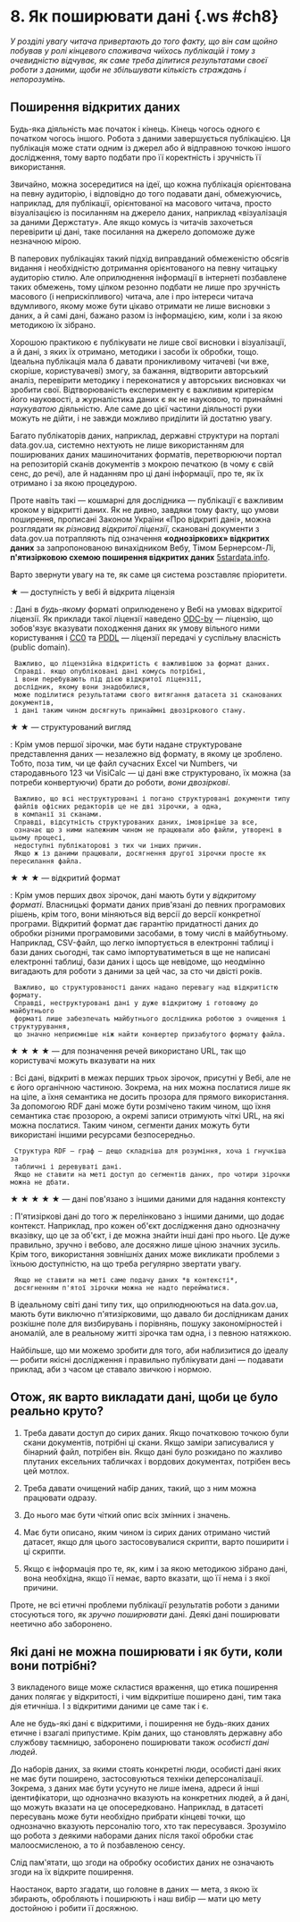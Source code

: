 
# 8. Як поширювати дані {.ws #ch8}
*У розділі увагу читача привертають до того факту,
що він сам щойно побував у ролі кінцевого споживача чиїхось публікацій
і тому з очевидністю відчуває,
як саме треба ділитися результатами своєї роботи з даними,
щоби не збільшувати кількість страждань і непорозумінь.*

## Поширення відкритих даних

Будь-яка діяльність має початок і кінець.
Кінець чогось одного є початком чогось іншого.
Робота з даними завершується публікацією.
Ця публікація може стати одним із джерел або й відправною точкою іншого дослідження,
тому варто подбати про її коректність і зручність її використання.

Звичайно, можна зосередитися на ідеї,
що кожна публікація орієнтована на певну аудиторію,
і відповідно до того подавати дані,
обмежуючись, наприклад, для публікації,
орієнтованої на масового читача,
просто візуалізацією із посиланням на джерело даних,
наприклад «візуалізація за даними Держстату».
Але якщо комусь із читачів захочеться перевірити ці дані,
таке посилання на джерело допоможе дуже незначною мірою.

В паперових публікаціях такий підхід виправданий обмеженістю обсягів видання
і необхідністю дотримання орієнтованого на певну читацьку аудиторію стилю.
Але оприлюднення інформації в інтернеті позбавлене таких обмежень,
тому цілком резонно подбати не лише про зручність масового (і неприскіпливого)
читача, але і про інтереси читача вдумливого, 
якому може бути цікаво отримати не лише висновки з даних,
а й самі дані, бажано разом із інформацією,
ким, коли і за якою методикою їх зібрано.

Хорошою практикою є публікувати не лише свої висновки і візуалізації,
а й дані, з яких їх отримано, методики і засоби їх обробки, тощо.
Ідеальна публікація мала б давати проникливому читачеві
(чи вже, скоріше, користувачеві)
змогу, за бажання, відтворити авторський аналіз,
перевірити методику і переконатися у авторських висновках
чи зробити свої.
Відтворюваність експерименту є важливим критерієм його науковості,
а журналістика даних є як не науковою, то принаймні *наукуватою* діяльністю.
Але саме до цієї частини діяльності руки можуть не дійти,
і не завжди можливо приділити їй достатню увагу.

Багато публікаторів даних, наприклад, державні структури
на порталі data.gov.ua, системно нехтують не лише 
використанням для поширюваних даних машиночитаних форматів,
перетворюючи портал на репозиторій сканів документів з мокрою печаткою
(в чому є свій сенс, до речі), але й наданням про ці дані
інформації, про те, як їх отримано і за якою процедурою.

Проте навіть такі — кошмарні для дослідника —
публікації є важливим кроком у відкритті даних.
Як не дивно,
завдяки тому факту, що умови поширення,
прописані Законом України «Про відкриті дані»,
можна розглядати як *різновид відкритої ліцензії*,
скановані документи з data.gov.ua потрапляють під означення 
**«однозіркових» відкритих даних** 
за запропонованою винахідником Вебу, Тімом Бернерсом-Лі,
**п'ятизірковою схемою поширення відкритих даних** [5stardata.info](http://5stardata.info).

Варто звернути увагу на те, як саме ця система розставляє пріоритети.

★ — доступність у вебі й відкрита ліцензія

:    Дані в *будь-якому* форматі оприлюденено у Вебі
     на умовах відкритої ліцензії.
     Як приклади такої ліцензії наведено
     [ODC-by](http://opendatacommons.org/licenses/by/) —
     ліцензію, що зобов'язує вказувати походження даних
     як умову вільного ними користування і
     [CC0](http://creativecommons.org/publicdomain/zero/1.0/) та
     [PDDL](http://opendatacommons.org/licenses/pddl/)
     — ліцензії передачі у суспільну власність (public domain).

     Важливо, що ліцензійна відкритість є важливішою за формат даних.
     Справді. якщо опубліковані дані комусь потрібні,
     і вони перебувають під дією відкритої ліцензії,
     дослідник, якому вони знадобилися,
     може поділитися результатами свого витягання датасета зі сканованих документів,
     і дані таким чином досягнуть принаймні двозіркового стану.

★ ★ — структурований вигляд

:    Крім умов першої зірочки, має бути надане структуроване представлення даних — 
     незалежно від формату, в якому це зроблено.
     Тобто, поза тим, чи це файл сучасних Excel чи Numbers,
     чи стародавнього 123 чи VisiCalc — 
     ці дані вже структуровано, їх можна (за потреби конвертуючи) брати дo роботи,
     *вони двозіркові*.
     
     Важливо, що всі неструктуровані і погано структуровані документи типу 
     файлів офісних редакторів це не дві зірочки, а одна,
     в компанії зі сканами.
     Справді, відсутність структурованих даних, імовірніше за все,
     означає що з ними належним чином не працювали або файли, утворені в цьому процесі,
     недоступні публікаторові з тих чи інших причин.
     Якщо ж із даними працювали, досягнення другої зірочки просте як пересилання файла.

★ ★ ★ — відкритий формат

:    Крім умов перших двох зірочок, дані мають бути у *відкритому форматі*.
     Власницькі формати даних прив'язані до певних програмових рішень,
     крім того, вони міняються від версії до версії конкретної програми.
     Відкритий формат дає гарантію придатності даних до обробки
     різними програмовими засобами, в тому числі в майбутньому.
     Наприклад, CSV-файл, що легко імпортується в електронні таблиці і бази даних сьогодні,
     так само імпортуватиметься в ще не написані електронні таблиці, бази даних
     і щось ще невідоме, що неодмінно вигадають для роботи з даними за цей час,
     за сто чи двісті років.
     
     Важливо, що структурованості даних надано перевагу над відкритістю формату.
     Справді, неструктуровані дані у дуже відкритому і готовому до майбутнього
     форматі лише забезпечать майбутнього дослідника роботою з очищення і структурування,
     що значно неприємніше ніж найти конвертер призабутого формату файла.

★ ★ ★ ★ — для позначення речей використано URL, так що користувачі можуть вказувати на них

:    Всі дані, відкриті в межах перших трьох зірочок, присутні у Вебі,
     але не є його органічною частиною. Зокрема, на них можна послатися лише як на ціле,
     а їхня семантика не досить прозора для прямого використання.
     За допомогою RDF дані може бути розмічено таким чином,
     що їхня семантика стає прозорою, а окремі записи отримують чіткі URL,
     на які можна послатися.
     Таким чином, сегменти даних можуть бути використані іншими ресурсами безпосередньо.
     
     Структура RDF — граф — дещо складніша для розуміння, хоча і гнучкіша за 
     табличні і деревуваті дані. 
     Якщо не ставити на меті доступ до сегментів даних, про чотири зірочки можна не дбати.

★ ★ ★ ★ ★ — дані пов'язано з іншими даними для надання контексту

:    П'ятизіркові дані до того ж перелінковано з іншими даними,
     що додає контекст.
     Наприклад, про кожен об'єкт дослідження дано однозначну вказівку, що це за об'єкт,
     і де можна знайти інші дані про нього. Це дуже правильно, зручно і вебово,
     але досяжно лише ціною значних зусиль.
     Крім того, використання зовнішніх даних може викликати проблеми з їхньою доступністю,
     на що треба регулярно звертати увагу.
     
     Якщо не ставити на меті саме подачу даних *в контексті*,
     досягненням п'ятої зірочки можна не надто перейматися.
     
В ідеальному світі дані типу тих, що оприлюднюються на data.gov.ua,
мають бути виключно п'ятизірковими, 
що давало би дослідникам даних розкішне поле для визбирувань і порівнянь,
пошуку закономірностей і аномалій,
але в реальному житті зірочка там одна, і з певною натяжкою.

Найбільше, що ми можемо зробити для того, аби наблизитися до ідеалу —
робити якісні дослідження і правильно публікувати дані —
подавати приклад, аби з часом це ставало звичкою і нормою.

## Отож, як варто викладати дані, щоби це було реально круто?

1) Треба давати доступ до сирих даних.
Якщо початковою точкою були скани документів, потрібні ці скани.
Якщо заміри записувалися у бінарний файл, потрібен він.
Якщо дані було розкидано по жахливо плутаних ексельних табличках і вордових документах, потрібен весь цей мотлох.

2) Треба давати очищений набір даних, такий, що з ним можна працювати одразу.

3) До нього має бути чіткий опис всіх змінних і значень.

4) Має бути описано, яким чином із сирих даних отримано чистий датасет,
якщо для цього застосовувалися скрипти, варто поширити і ці скрипти.

5) Якщо є інформація про те, як, ким і за якою методикою зібрано дані,
вона необхідна, якщо її немає, варто вказати, що її нема і з якої причини.

Проте, не всі етичні проблеми публікації результатів роботи з даними стосуються того,
як *зручно поширювати* дані.
Деякі дані поширювати неетично або заборонено.

## Які дані не можна поширювати і як бути, коли вони потрібні?

З викладеного вище може скластися враження,
що етика поширення даних полягає у відкритості,
і чим відкритіше поширено дані, тим така дія етичніша.
І з відкритими даними це саме так і є.

Але не будь-які дані є відкритими,
і поширення не будь-яких даних етичне і взагалі припустиме.
Крім даних, що становлять державну або службову таємницю,
заборонено поширювати також *особисті дані людей*.

До наборів даних, за якими стоять конкретні люди,
особисті дані яких не має бути поширено,
застосовуються техніки деперсоналізації.
Зокрема, з даних має бути усунуто не лише імена, адреси й інші ідентифікатори,
що однозначно вказують на конкретних людей,
а й дані, що можуть вказати на це опосередковано.
Наприклад, в датасеті пересувань може бути необхідно прибрати кінцеві точки,
що однозначно вказують персоналію того, хто так пересувався.
Зрозуміло що робота з деякими наборами даних після такої обробки стає малоосмисленою,
а то й позбавленою сенсу.

Слід пам'ятати, що згоди на обробку особистих даних
не означають згоди на їх відкрите поширення.

Наостанок, варто згадати, що головне в даних —
мета, з якою їх збирають, обробляють і поширюють
і наш вибір — мати цю мету достойною і робити її досяжною.
